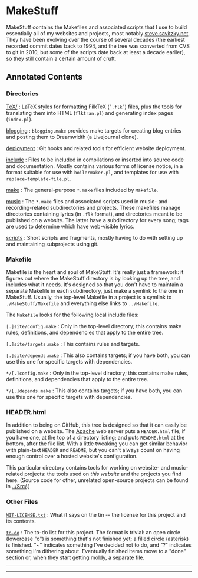 MakeStuff
=========

MakeStuff contains the Makefiles and associated scripts that I use to
build essentially all of my websites and projects, most notably
[steve.savitzky.net](http://steve.savitzky.net/). They have been
evolving over the course of several decades (the earliest recorded
commit dates back to 1994, and the tree was converted from CVS to git in
2010, but some of the scripts date back at least a decade earlier), so
they still contain a certain amount of cruft.

Annotated Contents
------------------

### Directories

 [TeX/](TeX/) 
:   LaTeX styles for formatting FilkTeX ("`.flk`") files, plus the tools
    for translating them into HTML (`flktran.pl`) and generating index
    pages (`index.pl`).

 [blogging](blogging/)
:   `blogging.make` provides make targets for creating blog entries and
    posting them to Dreamwidth (a Livejournal clone).

 [deployment](deployment/) 
:   Git hooks and related tools for efficient website deployment.  

 [include](include/) 
:   Files to be included in compilations or inserted into source code
    and documentation. Mostly contains various forms of license notice,
    in a format suitable for use with `boilermaker.pl`, and templates
    for use with `replace-template-file.pl`.

 [make](make/) 
:   The general-purpose `*.make` files included by `Makefile`.

 [music](music/) 
:   The `*.make` files and associated scripts used in music- and
    recording-related subdirectories and projects.  These makefiles manage
    directories containing lyrics (in `.flk` format), and directories meant to
    be published on a website.  The latter have a subdirectory for every song;
    tags are used to determine which have web-visible lyrics.

 [scripts](scripts/) 
:   Short scripts and fragments, mostly having to do with setting up and
    maintaining subprojects using git.

### Makefile

Makefile is the heart and soul of MakeStuff. It's really just a
framework: it figures out where the MakeStuff directory is by looking up
the tree, and includes what it needs. It's designed so that you don't
have to maintain a separate Makefile in each subdirectory, just make a
symlink to the one in MakeStuff. Usually, the top-level Makefile in a
project is a symlink to `./MakeStuff/Makefile` and everything else links
to `../Makefile`.

The `Makefile` looks for the following local include files:

 `[.]site/config.make` 
:   Only in the top-level directory; this contains make rules,
    definitions, and dependencies that apply to the entire tree.

 `[.]site/targets.make` 
:   This contains rules and targets.

 `[.]site/depends.make` 
:   This also contains targets; if you have both, you can use this one
    for specific targets with dependencies.

 `*/[.]config.make` 
:   Only in the top-level directory; this contains make rules,
    definitions, and dependencies that apply to the entire tree.

 `*/[.]depends.make` 
:   This also contains targets; if you have both, you can use this one
    for specific targets with dependencies.

### HEADER.html

In addition to being on GitHub, this tree is designed so that it can easily be
published on a website.  The
[Apache](http://httpd.apache.org/docs-2.0/) web server puts a
`HEADER.html` file, if you have one, at the top of a directory listing;
and puts `README.html` at the bottom, after the file list.  With a
little tweaking you can get similar behavior with plain-text `HEADER`
and `README`, but you can't always count on having enough control over a
hosted website's configuration.

This particular directory contains tools for working on website- and
music-related projects: the tools used on *this website* and the
projects you find here. (Source code for other, unrelated open-source
projects can be found in [../Src/](../Src/).)

### Other Files

 [`MIT-LICENSE.txt`](MIT-LICENSE.txt) 
:   What it says on the tin -- the license for this project and
    its contents.

 [`to.do`](to.do) 
:   The to-do list for this project. The format is trivial: an open circle
    (lowercase "o") is something that's not finished yet; a filled
    circle (asterisk) is finished. "\~" indicates something I've decided
    not to do, and "?" indicates something I'm dithering about.
    Eventually finished items move to a "done" section or, when they
    start getting moldy, a separate file.

------------------------------------------------------------------------

[]()

------------------------------------------------------------------------
